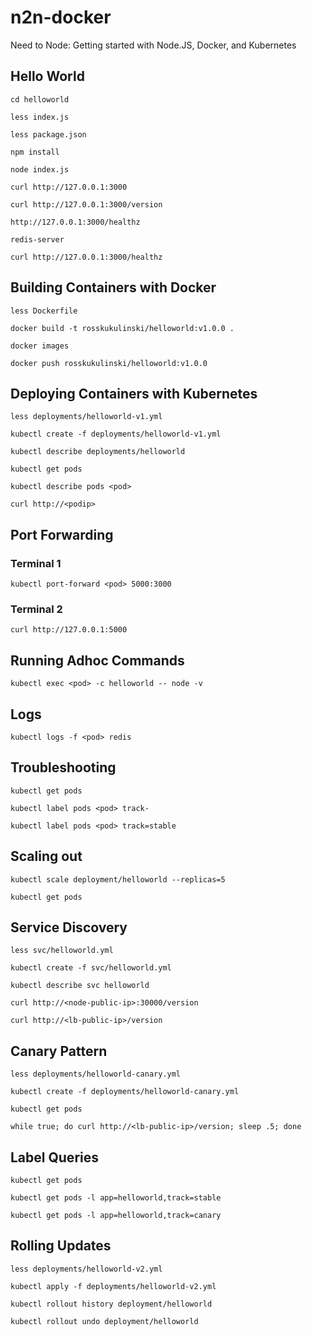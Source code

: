 # n2n-docker
Need to Node: Getting started with Node.JS, Docker, and Kubernetes


## Hello World

```
cd helloworld
```

```
less index.js
```

```
less package.json
```

```
npm install
```

```
node index.js
```

```
curl http://127.0.0.1:3000
```

```
curl http://127.0.0.1:3000/version
```

```
http://127.0.0.1:3000/healthz
```

```
redis-server
```

```
curl http://127.0.0.1:3000/healthz
```

## Building Containers with Docker

```
less Dockerfile
```

```
docker build -t rosskukulinski/helloworld:v1.0.0 .
```

```
docker images
```

```
docker push rosskukulinski/helloworld:v1.0.0
```

## Deploying Containers with Kubernetes

```
less deployments/helloworld-v1.yml
```

```
kubectl create -f deployments/helloworld-v1.yml
```

```
kubectl describe deployments/helloworld
```

```
kubectl get pods
```

```
kubectl describe pods <pod>
```

```
curl http://<podip>
```

## Port Forwarding

### Terminal 1
```
kubectl port-forward <pod> 5000:3000
```

### Terminal 2
```
curl http://127.0.0.1:5000
```

## Running Adhoc Commands
```
kubectl exec <pod> -c helloworld -- node -v
```

## Logs
```
kubectl logs -f <pod> redis
```

## Troubleshooting

```
kubectl get pods
```

```
kubectl label pods <pod> track-
```

```
kubectl label pods <pod> track=stable
```

## Scaling out
```
kubectl scale deployment/helloworld --replicas=5
```

```
kubectl get pods
```

## Service Discovery

```
less svc/helloworld.yml
```

```
kubectl create -f svc/helloworld.yml
```

```
kubectl describe svc helloworld
```

```
curl http://<node-public-ip>:30000/version
```

```
curl http://<lb-public-ip>/version
```

## Canary Pattern

```
less deployments/helloworld-canary.yml
```

```
kubectl create -f deployments/helloworld-canary.yml
```

```
kubectl get pods
```

```
while true; do curl http://<lb-public-ip>/version; sleep .5; done
```

## Label Queries

```
kubectl get pods
```

```
kubectl get pods -l app=helloworld,track=stable
```

```
kubectl get pods -l app=helloworld,track=canary
```

## Rolling Updates

```
less deployments/helloworld-v2.yml
```

```
kubectl apply -f deployments/helloworld-v2.yml
```

```
kubectl rollout history deployment/helloworld
```

```
kubectl rollout undo deployment/helloworld
```
